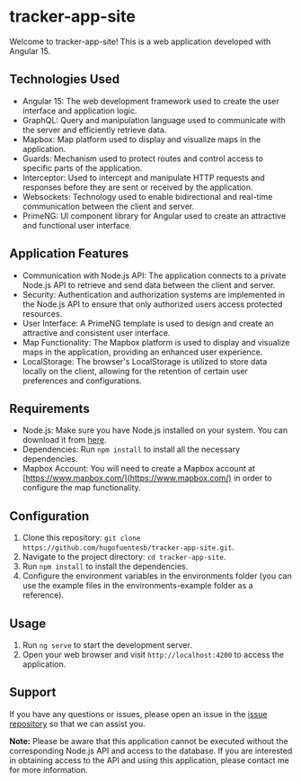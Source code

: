 # tracker-app-site

Welcome to tracker-app-site! This is a web application developed with Angular 15.

## Technologies Used
- Angular 15: The web development framework used to create the user interface and application logic.
- GraphQL: Query and manipulation language used to communicate with the server and efficiently retrieve data.
- Mapbox: Map platform used to display and visualize maps in the application.
- Guards: Mechanism used to protect routes and control access to specific parts of the application.
- Interceptor: Used to intercept and manipulate HTTP requests and responses before they are sent or received by the application.
- Websockets: Technology used to enable bidirectional and real-time communication between the client and server.
- PrimeNG: UI component library for Angular used to create an attractive and functional user interface.

## Application Features
- Communication with Node.js API: The application connects to a private Node.js API to retrieve and send data between the client and server.
- Security: Authentication and authorization systems are implemented in the Node.js API to ensure that only authorized users access protected resources.
- User Interface: A PrimeNG template is used to design and create an attractive and consistent user interface.
- Map Functionality: The Mapbox platform is used to display and visualize maps in the application, providing an enhanced user experience.
- LocalStorage: The browser's LocalStorage is utilized to store data locally on the client, allowing for the retention of certain user preferences and configurations.

## Requirements
- Node.js: Make sure you have Node.js installed on your system. You can download it from [here](https://nodejs.org).
- Dependencies: Run `npm install` to install all the necessary dependencies.
- Mapbox Account: You will need to create a Mapbox account at [https://www.mapbox.com/](https://www.mapbox.com/) in order to configure the map functionality.

## Configuration
1. Clone this repository: `git clone https://github.com/hugofuentesb/tracker-app-site.git`.
2. Navigate to the project directory: `cd tracker-app-site`.
3. Run `npm install` to install the dependencies.
4. Configure the environment variables in the environments folder (you can use the example files in the environments-example folder as a reference).

## Usage
1. Run `ng serve` to start the development server.
2. Open your web browser and visit `http://localhost:4200` to access the application.

## Support
If you have any questions or issues, please open an issue in the [issue repository](https://github.com/your-username/your-repository/issues) so that we can assist you.

**Note:** Please be aware that this application cannot be executed without the corresponding Node.js API and access to the database. If you are interested in obtaining access to the API and using this application, please contact me for more information.